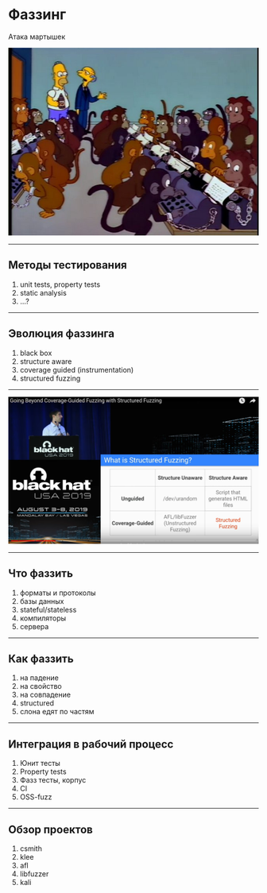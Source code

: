 #   Фаззинг

 Атака мартышек

![bg right](media/monkeys.jpg)

----
##  Методы тестирования

 1. unit tests, property tests
 2. static analysis
 3. ...?

----
##  Эволюция фаззинга

 1. black box
 2. structure aware
 3. coverage guided (instrumentation)
 4. structured fuzzing

----

![bg](media/blackhat.png)

----
##  Что фаззить

 1. форматы и протоколы
 2. базы данных
 3. stateful/stateless
 4. компиляторы
 5. сервера

----
##  Как фаззить

 1. на падение
 2. на свойство
 3. на совпадение
 4. structured
 5. слона едят по частям

----
##  Интеграция в рабочий процесс

 1. Юнит тесты
 2. Property tests
 3. Фазз тесты, корпус
 4. CI
 5. OSS-fuzz

----
##  Обзор проектов
 
 1. csmith
 2. klee 
 3. afl
 4. libfuzzer 
 5. kali 

